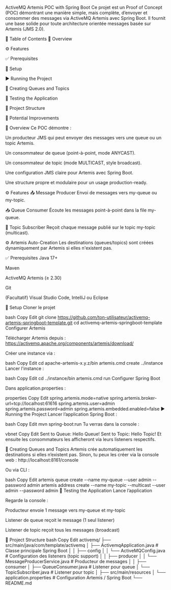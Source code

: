 ActiveMQ Artemis POC with Spring Boot
Ce projet est un Proof of Concept (POC) démontrant une manière simple, mais complète, d’envoyer et consommer des messages via ActiveMQ Artemis avec Spring Boot. Il fournit une base solide pour toute architecture orientée messages basée sur Artemis (JMS 2.0).

📌 Table of Contents
📝 Overview

⚙️ Features

✅ Prerequisites

🚀 Setup

▶️ Running the Project

📡 Creating Queues and Topics

🧪 Testing the Application

📁 Project Structure

🚧 Potential Improvements

📝 Overview
Ce POC démontre :

Un producteur JMS qui peut envoyer des messages vers une queue ou un topic Artemis.

Un consommateur de queue (point-à-point, mode ANYCAST).

Un consommateur de topic (mode MULTICAST, style broadcast).

Une configuration JMS claire pour Artemis avec Spring Boot.

Une structure propre et modulaire pour un usage production-ready.

⚙️ Features
📤 Message Producer
Envoi de messages vers my-queue ou my-topic.

📥 Queue Consumer
Écoute les messages point-à-point dans la file my-queue.

📡 Topic Subscriber
Reçoit chaque message publié sur le topic my-topic (multicast).

⚙️ Artemis Auto-Creation
Les destinations (queues/topics) sont créées dynamiquement par Artemis si elles n'existent pas.

✅ Prerequisites
Java 17+

Maven

ActiveMQ Artemis (≥ 2.30)

Git

(Facultatif) Visual Studio Code, IntelliJ ou Eclipse

🚀 Setup
Cloner le projet

bash
Copy
Edit
git clone https://github.com/ton-utilisateur/activemq-artemis-springboot-template.git
cd activemq-artemis-springboot-template
Configurer Artemis

Télécharger Artemis depuis : https://activemq.apache.org/components/artemis/download/

Créer une instance via :

bash
Copy
Edit
cd apache-artemis-x.y.z/bin
artemis.cmd create ../instance
Lancer l'instance :

bash
Copy
Edit
cd ../instance/bin
artemis.cmd run
Configurer Spring Boot

Dans application.properties :

properties
Copy
Edit
spring.artemis.mode=native
spring.artemis.broker-url=tcp://localhost:61616
spring.artemis.user=admin
spring.artemis.password=admin
spring.artemis.embedded.enabled=false
▶️ Running the Project
Lancer l’application Spring Boot :

bash
Copy
Edit
mvn spring-boot:run
Tu verras dans la console :

vbnet
Copy
Edit
Sent to Queue: Hello Queue!
Sent to Topic: Hello Topic!
Et ensuite les consommateurs les afficheront via leurs listeners respectifs.

📡 Creating Queues and Topics
Artemis crée automatiquement les destinations si elles n’existent pas.
Sinon, tu peux les créer via la console web : http://localhost:8161/console

Ou via CLI :

bash
Copy
Edit
artemis queue create --name my-queue --user admin --password admin
artemis address create --name my-topic --multicast --user admin --password admin
🧪 Testing the Application
Lance l’application

Regarde la console :

Producteur envoie 1 message vers my-queue et my-topic

Listener de queue reçoit le message (1 seul listener)

Listener de topic reçoit tous les messages (broadcast)

📁 Project Structure
bash
Copy
Edit
activemq/
├── src/main/java/com/template/activemq
│   ├── ActivemqApplication.java             # Classe principale Spring Boot
│
│   ├── config
│   │   └── ActiveMQConfig.java              # Configuration des listeners (topic support)
│
│   ├── producer
│   │   └── MessageProducerService.java      # Producteur de messages
│
│   ├── consumer
│       ├── QueueConsumer.java               # Listener pour queue
│       └── TopicSubscriber.java             # Listener pour topic
│
├── src/main/resources
│   └── application.properties               # Configuration Artemis / Spring Boot
└── README.md
